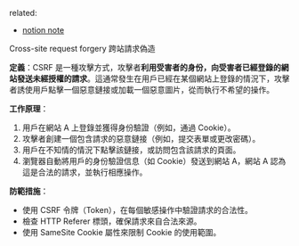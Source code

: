 related:
- [notion note](https://www.notion.so/nture4388/CSRF-3ef3a8066c154221a644cb0d60a8de1a?pvs=4)

Cross-site request forgery 跨站請求偽造


**定義**：CSRF 是一種攻擊方式，攻擊者**利用受害者的身份，向受害者已經登錄的網站發送未經授權的請求**。這通常發生在用戶已經在某個網站上登錄的情況下，攻擊者誘使用戶點擊一個惡意鏈接或加載一個惡意圖片，從而執行不希望的操作。

**工作原理**：

1. 用戶在網站 A 上登錄並獲得身份驗證（例如，通過 Cookie）。
2. 攻擊者創建一個包含請求的惡意鏈接（例如，提交表單或更改密碼）。
3. 用戶在不知情的情況下點擊該鏈接，或訪問包含該請求的頁面。
4. 瀏覽器自動將用戶的身份驗證信息（如 Cookie）發送到網站 A，網站 A 認為這是合法的請求，並執行相應操作。

**防範措施**：

- 使用 CSRF 令牌（Token），在每個敏感操作中驗證請求的合法性。
- 檢查 HTTP Referer 標頭，確保請求來自合法來源。
- 使用 SameSite Cookie 屬性來限制 Cookie 的使用範圍。


